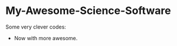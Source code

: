 My-Awesome-Science-Software
===========================

Some very clever codes:

- Now with more awesome.
